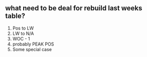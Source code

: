 ## what need to be deal for rebuild last weeks table?
1. Pos to LW
2. LW to N/A
3. WOC - 1
4. probably PEAK POS
5. Some special case